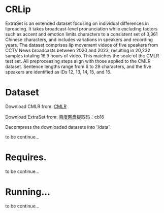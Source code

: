 # CRLip

ExtraSet is an extended dataset focusing on individual differences in lipreading. It takes broadcast-level pronunciation while excluding factors such as accent and emotion limits characters to a consistent set of 3,361 Chinese characters, and includes variations in speakers and recording years. The dataset comprises lip movement videos of five speakers from CCTV News broadcasts between 2020 and 2023, resulting in 20,232 samples totaling 16.9 hours of video.  This matches the scale of the CMLR test set. All preprocessing steps align with those applied to the CMLR dataset. Sentence lengths range from 6 to 29 characters, and the five speakers are identified as IDs 12, 13, 14, 15, and 16.

# Dataset

Download CMLR from: [CMLR](https://www.vipazoo.cn/CMLR.html)

Download ExtraSet from: [百度网盘](https://pan.baidu.com/s/1CP3zQ1Wjo_y9BJlh0Shd_w?pwd=cb16)提取码：cb16

Decompress the downloaded datasets into '/data'.

to be continue...

# Requires.
to be continue...


# Running...
to be continue...


